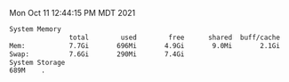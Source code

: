 Mon Oct 11 12:44:15 PM MDT 2021
```bash
System Memory
               total        used        free      shared  buff/cache   available
Mem:           7.7Gi       696Mi       4.9Gi       9.0Mi       2.1Gi       6.7Gi
Swap:          7.6Gi       290Mi       7.4Gi
System Storage
689M	.
```
